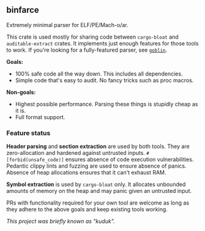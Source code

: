 ## binfarce

Extremely minimal parser for ELF/PE/Mach-o/ar.

This crate is used mostly for sharing code between `cargo-bloat` and `auditable-extract` crates. It implements just enough features for those tools to work. If you're looking for a fully-featured parser, see [`goblin`](https://crates.io/crates/goblin).

**Goals:**

 - 100% safe code all the way down. This includes all dependencies.
 - Simple code that's easy to audit. No fancy tricks such as proc macros.

**Non-goals:**

 - Highest possible performance. Parsing these things is stupidly cheap as it is.
 - Full format support.

### Feature status

**Header parsing** and **section extraction** are used by both tools. They are zero-allocation and hardened against untrusted inputs. `#[forbid(unsafe_code)]` ensures absence of code execution vulnerabilities. Pedantic clippy lints and fuzzing are used to ensure absence of panics. Absence of heap allocations ensures that it can't exhaust RAM.

**Symbol extraction** is used by `cargo-bloat` only. It allocates unbounded amounts of memory on the heap and may panic given an untrusted input.

PRs with functionality required for your own tool are welcome as long as they adhere to the above goals and keep existing tools working.

_This project was briefly known as "kuduk"._
